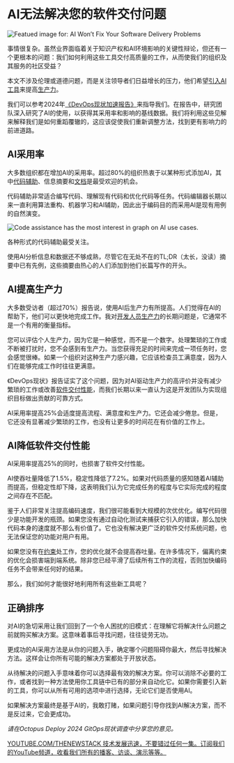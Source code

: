 # AI无法解决您的软件交付问题

![Featued image for: AI Won’t Fix Your Software Delivery Problems](https://cdn.thenewstack.io/media/2024/10/719975f0-fix-1024x576.jpg)

事情很复杂。虽然业界面临着关于知识产权和AI环境影响的关键性辩论，但还有一个更根本的问题：我们如何利用这些工具交付高质量的工作，从而使我们的组织及其服务的社区受益？

本文不涉及伦理或道德问题，而是关注领导者们日益增长的压力，他们希望[引入AI工具](https://thenewstack.io/ai/)来提高[生产力](https://thenewstack.io/measuring-developer-productivity-whos-winning-the-debate/)。

我们可以参考2024年[《DevOps现状加速报告》](https://dora.dev/dora-report)来指导我们。在报告中，研究团队深入研究了AI的使用，以获得其采用率和影响的基线数据。我们将利用这些见解来解释我们是如何重蹈覆辙的，这应该促使我们重新调整方法，找到更有影响力的前进道路。

## AI采用率

大多数组织都在增加AI的采用率。超过80%的组织热衷于以某种形式添加AI，其中[代码辅助](https://thenewstack.io/5-strategies-for-better-results-from-an-ai-code-assistant/)、信息摘要和[文档](https://thenewstack.io/documentation-is-more-than-your-thinnest-viable-platform/)是最受欢迎的机会。

代码辅助非常适合编写代码、理解现有代码和优化代码等任务。代码编辑器长期以来一直利用算法重构、机器学习和AI辅助，因此出于编码目的而采用AI是现有用例的自然演变。

![Code assistance has the most interest in graph on AI use cases.](https://cdn.thenewstack.io/media/2024/10/68f418b9-image1a-1024x683.png)

各种形式的代码辅助最受关注。

使用AI分析信息和数据还不够成熟，尽管它在无处不在的TL;DR（太长，没读）摘要中已有先例，这些摘要由热心的人们添加到他们长篇写作的开头。

## AI提高生产力

大多数受访者（超过70%）报告说，使用AI后生产力有所提高。人们觉得在AI的帮助下，他们可以更快地完成工作。我对[开发人员生产力](https://www.stevefenton.co.uk/blog/2023/09/measuring-developer-productivity/)的长期问题是，它通常不是一个有用的衡量指标。

您可以评估个人生产力，因为它是一种感觉，而不是一个数字。处理繁琐的工作或不断被打扰时，您不会感到有生产力。当您获得充足的时间来完成一项任务时，您会感觉很棒。如果一个组织对这种生产力感兴趣，它应该检查员工满意度，因为人们在能够完成工作时往往更满意。

《DevOps现状》报告证实了这个问题，因为对AI驱动生产力的高评价并没有减少繁琐的工作或改善[软件交付性能](https://thenewstack.io/stop-blaming-regulation-for-poor-software-delivery-performance/)，而我们长期以来一直认为这是开发团队为实现组织目标做出贡献的可靠方式。

AI采用率提高25%会适度提高流程、满意度和生产力。它还会减少倦怠。但是，它还没有显著减少繁琐的工作，也没有让更多的时间花在有价值的工作上。

## AI降低软件交付性能

AI采用率提高25%的同时，也损害了软件交付性能。

AI使吞吐量降低了1.5%，稳定性降低了7.2%。如果对代码质量的感知随着AI辅助而提高，但稳定性却下降，这表明我们认为它完成任务的程度与它实际完成的程度之间存在不匹配。

鉴于人们非常关注提高编码速度，我们很可能看到大规模的次优优化。编写代码很少是功能开发的瓶颈。如果您没有通过自动化测试来捕获它引入的错误，那么加快代码本身的速度就不那么有价值了。它也没有解决更广泛的软件交付系统问题，也无法保证您的功能对用户有用。

如果您没有在[约束](https://thenewstack.io/2-ways-to-reduce-bottlenecks-with-the-theory-of-constraints/)处工作，您的优化就不会提高吞吐量。在许多情况下，偏离约束的优化会损害端到端系统。除非您已经平滑了后续所有工作的流程，否则加快编码任务不会带来任何好的结果。

那么，我们如何才能很好地利用所有这些新工具呢？

## 正确排序
对AI的急切采用让我们回到了一个令人困扰的旧模式：在理解它将解决什么问题之前就购买解决方案。这意味着事后寻找问题，往往徒劳无功。

更成功的AI采用方法是从你的问题入手，确定哪个问题阻碍你最大，然后寻找解决方法。这样会让你所有可能的解决方案都处于开放状态。

从待解决的问题入手意味着你可以选择最有效的解决方案。你可以消除不必要的工作，或者找到一种方法使用你工具链中已有的部分来自动化它。如果你需要引入新的工具，你可以从所有可用的选项中进行选择，无论它们是否使用AI。

如果解决方案最终是基于AI的，我敢打赌，如果问题引导你找到AI解决方案，而不是反过来，它会更成功。

*请在Octopus Deploy 2024 GitOps现状调查中分享您的意见。*

[YOUTUBE.COM/THENEWSTACK 技术发展迅速，不要错过任何一集。订阅我们的YouTube频道，收看我们所有的播客、访谈、演示等等。](https://youtube.com/thenewstack?sub_confirmation=1)